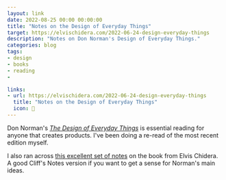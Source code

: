 ```yaml
---
layout: link
date: 2022-08-25 00:00 00:00:00
title: "Notes on the Design of Everyday Things"
target: https://elvischidera.com/2022-06-24-design-everyday-things
description: "Notes on Don Norman's Design of Everyday Things."
categories: blog
tags:
- design
- books
- reading
- 

links:
- url: https://elvischidera.com/2022-06-24-design-everyday-things
  title: "Notes on the Design of Everyday Things"
  icon: 📝
---
```


Don Norman's _[The Design of Everyday Things](/books/norman-the-design-of-everyday-things/ "The Design of Everyday Things")_ is essential reading for anyone that creates products. I've been doing a re-read of the most recent edition myself.  

I also ran across [this excellent set of notes](https://elvischidera.com/2022-06-24-design-everyday-things "Notes on the Design of Everyday Things") on the book from Elvis Chidera. A good Cliff's Notes version if you want to get a sense for Norman's main ideas.  
